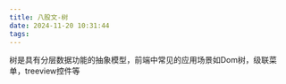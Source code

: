 ```yaml
---
title: 八股文-树
date: 2024-11-20 10:31:44
tags:
---
```

树是具有分层数据功能的抽象模型，前端中常见的应用场景如Dom树，级联菜单，treeview控件等